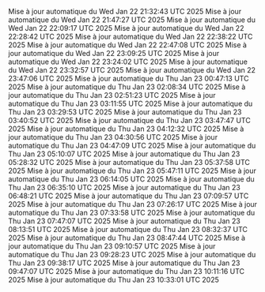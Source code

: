 Mise à jour automatique du Wed Jan 22 21:32:43 UTC 2025
Mise à jour automatique du Wed Jan 22 21:47:27 UTC 2025
Mise à jour automatique du Wed Jan 22 22:09:17 UTC 2025
Mise à jour automatique du Wed Jan 22 22:28:42 UTC 2025
Mise à jour automatique du Wed Jan 22 22:38:22 UTC 2025
Mise à jour automatique du Wed Jan 22 22:47:08 UTC 2025
Mise à jour automatique du Wed Jan 22 23:09:25 UTC 2025
Mise à jour automatique du Wed Jan 22 23:24:02 UTC 2025
Mise à jour automatique du Wed Jan 22 23:32:57 UTC 2025
Mise à jour automatique du Wed Jan 22 23:47:06 UTC 2025
Mise à jour automatique du Thu Jan 23 00:47:13 UTC 2025
Mise à jour automatique du Thu Jan 23 02:08:34 UTC 2025
Mise à jour automatique du Thu Jan 23 02:51:23 UTC 2025
Mise à jour automatique du Thu Jan 23 03:11:55 UTC 2025
Mise à jour automatique du Thu Jan 23 03:29:53 UTC 2025
Mise à jour automatique du Thu Jan 23 03:40:52 UTC 2025
Mise à jour automatique du Thu Jan 23 03:47:47 UTC 2025
Mise à jour automatique du Thu Jan 23 04:12:32 UTC 2025
Mise à jour automatique du Thu Jan 23 04:30:56 UTC 2025
Mise à jour automatique du Thu Jan 23 04:47:09 UTC 2025
Mise à jour automatique du Thu Jan 23 05:10:07 UTC 2025
Mise à jour automatique du Thu Jan 23 05:28:32 UTC 2025
Mise à jour automatique du Thu Jan 23 05:37:58 UTC 2025
Mise à jour automatique du Thu Jan 23 05:47:11 UTC 2025
Mise à jour automatique du Thu Jan 23 06:14:05 UTC 2025
Mise à jour automatique du Thu Jan 23 06:35:10 UTC 2025
Mise à jour automatique du Thu Jan 23 06:48:21 UTC 2025
Mise à jour automatique du Thu Jan 23 07:09:57 UTC 2025
Mise à jour automatique du Thu Jan 23 07:26:17 UTC 2025
Mise à jour automatique du Thu Jan 23 07:33:58 UTC 2025
Mise à jour automatique du Thu Jan 23 07:47:07 UTC 2025
Mise à jour automatique du Thu Jan 23 08:13:51 UTC 2025
Mise à jour automatique du Thu Jan 23 08:32:37 UTC 2025
Mise à jour automatique du Thu Jan 23 08:47:44 UTC 2025
Mise à jour automatique du Thu Jan 23 09:10:57 UTC 2025
Mise à jour automatique du Thu Jan 23 09:28:23 UTC 2025
Mise à jour automatique du Thu Jan 23 09:38:17 UTC 2025
Mise à jour automatique du Thu Jan 23 09:47:07 UTC 2025
Mise à jour automatique du Thu Jan 23 10:11:16 UTC 2025
Mise à jour automatique du Thu Jan 23 10:33:01 UTC 2025
